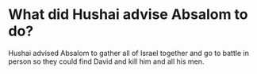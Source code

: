 # What did Hushai advise Absalom to do?

Hushai advised Absalom to gather all of Israel together and go to battle in person so they could find David and kill him and all his men.
